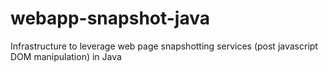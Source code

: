 webapp-snapshot-java
====================

Infrastructure to leverage web page snapshotting services (post javascript DOM manipulation) in Java
